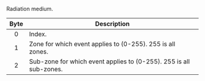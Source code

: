 Radiation medium.

 | Byte | Description                                                        | 
 | :----: | -----------                                                        | 
 | 0    | Index.                                                             | 
 | 1    | Zone for which event applies to (0-255). 255 is all zones.         | 
 | 2    | Sub-zone for which event applies to (0-255). 255 is all sub-zones. | 
